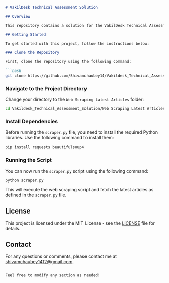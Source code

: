 
```markdown
# VakilDesk Technical Assessment Solution

## Overview

This repository contains a solution for the VakilDesk Technical Assessment. It includes a web scraping script to fetch the latest articles.

## Getting Started

To get started with this project, follow the instructions below:

### Clone the Repository

First, clone the repository using the following command:

```bash
git clone https://github.com/Shivamchaubey14/Vakildesk_Technical_Assessment_Solution.git
```

### Navigate to the Project Directory

Change your directory to the `Web Scraping Latest Articles` folder:

```bash
cd Vakildesk_Technical_Assessment_Solution/Web Scraping Latest Articles
```

### Install Dependencies

Before running the `scraper.py` file, you need to install the required Python libraries. Use the following command to install them:

```bash
pip install requests beautifulsoup4
```

### Running the Script

You can now run the `scraper.py` script using the following command:

```bash
python scraper.py
```

This will execute the web scraping script and fetch the latest articles as defined in the `scraper.py` file.

## License

This project is licensed under the MIT License - see the [LICENSE](LICENSE) file for details.

## Contact

For any questions or comments, please contact me at [shivamchaubey1412@gmail.com](mailto:shivamchaubey1412@gmail.com).
```

Feel free to modify any section as needed!